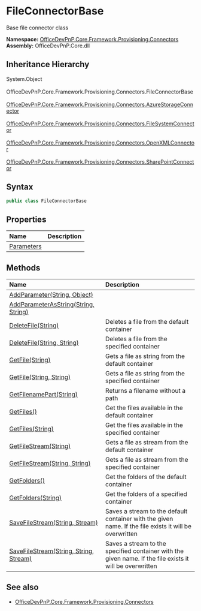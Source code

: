 # FileConnectorBase
 Base file connector class   

**Namespace:** [OfficeDevPnP.Core.Framework.Provisioning.Connectors](OfficeDevPnP.Core.Framework.Provisioning.Connectors.md)  
**Assembly:** OfficeDevPnP.Core.dll  
## Inheritance Hierarchy
System.Object  
&ensp;OfficeDevPnP.Core.Framework.Provisioning.Connectors.FileConnectorBase  
&emsp;[OfficeDevPnP.Core.Framework.Provisioning.Connectors.AzureStorageConnector](OfficeDevPnP.Core.Framework.Provisioning.Connectors.AzureStorageConnector.md)  
&emsp;[OfficeDevPnP.Core.Framework.Provisioning.Connectors.FileSystemConnector](OfficeDevPnP.Core.Framework.Provisioning.Connectors.FileSystemConnector.md)  
&emsp;[OfficeDevPnP.Core.Framework.Provisioning.Connectors.OpenXMLConnector](OfficeDevPnP.Core.Framework.Provisioning.Connectors.OpenXMLConnector.md)  
&emsp;[OfficeDevPnP.Core.Framework.Provisioning.Connectors.SharePointConnector](OfficeDevPnP.Core.Framework.Provisioning.Connectors.SharePointConnector.md)  
## Syntax
```C#
public class FileConnectorBase
```
## Properties
|**Name**|**Description**|
|:-----|:-----|
| [Parameters](OfficeDevPnP.Core.Framework.Provisioning.Connectors.FileConnectorBase.Parameters.md) | 
## Methods
|**Name**|**Description**|
|:-----|:-----|
| [AddParameter(String, Object)](OfficeDevPnP.Core.Framework.Provisioning.Connectors.FileConnectorBase.5427f8bb.md) | 
| [AddParameterAsString(String, String)](OfficeDevPnP.Core.Framework.Provisioning.Connectors.FileConnectorBase.3a5ffa18.md) | 
| [DeleteFile(String)](OfficeDevPnP.Core.Framework.Provisioning.Connectors.FileConnectorBase.9ad8acaf.md) | Deletes a file from the default container
| [DeleteFile(String, String)](OfficeDevPnP.Core.Framework.Provisioning.Connectors.FileConnectorBase.476dd1f3.md) | Deletes a file from the specified container
| [GetFile(String)](OfficeDevPnP.Core.Framework.Provisioning.Connectors.FileConnectorBase.df261957.md) | Gets a file as string from the default container
| [GetFile(String, String)](OfficeDevPnP.Core.Framework.Provisioning.Connectors.FileConnectorBase.7ad54aac.md) | Gets a file as string from the specified container
| [GetFilenamePart(String)](OfficeDevPnP.Core.Framework.Provisioning.Connectors.FileConnectorBase.9e3b826.md) | Returns a filename without a path
| [GetFiles()](OfficeDevPnP.Core.Framework.Provisioning.Connectors.FileConnectorBase.1ef203bb.md) | Get the files available in the default container
| [GetFiles(String)](OfficeDevPnP.Core.Framework.Provisioning.Connectors.FileConnectorBase.349a20d0.md) | Get the files available in the specified container
| [GetFileStream(String)](OfficeDevPnP.Core.Framework.Provisioning.Connectors.FileConnectorBase.667e64b2.md) | Gets a file as stream from the default container
| [GetFileStream(String, String)](OfficeDevPnP.Core.Framework.Provisioning.Connectors.FileConnectorBase.e43bb5.md) | Gets a file as stream from the specified container
| [GetFolders()](OfficeDevPnP.Core.Framework.Provisioning.Connectors.FileConnectorBase.183fc5f5.md) | Get the folders of the default container
| [GetFolders(String)](OfficeDevPnP.Core.Framework.Provisioning.Connectors.FileConnectorBase.c388caf.md) | Get the folders of a specified container
| [SaveFileStream(String, Stream)](OfficeDevPnP.Core.Framework.Provisioning.Connectors.FileConnectorBase.3b54d26b.md) | Saves a stream to the default container with the given name. If the file exists it will be overwritten
| [SaveFileStream(String, String, Stream)](OfficeDevPnP.Core.Framework.Provisioning.Connectors.FileConnectorBase.ec95a2c1.md) | Saves a stream to the specified container with the given name. If the file exists it will be overwritten
## See also
- [OfficeDevPnP.Core.Framework.Provisioning.Connectors](OfficeDevPnP.Core.Framework.Provisioning.Connectors.md)
